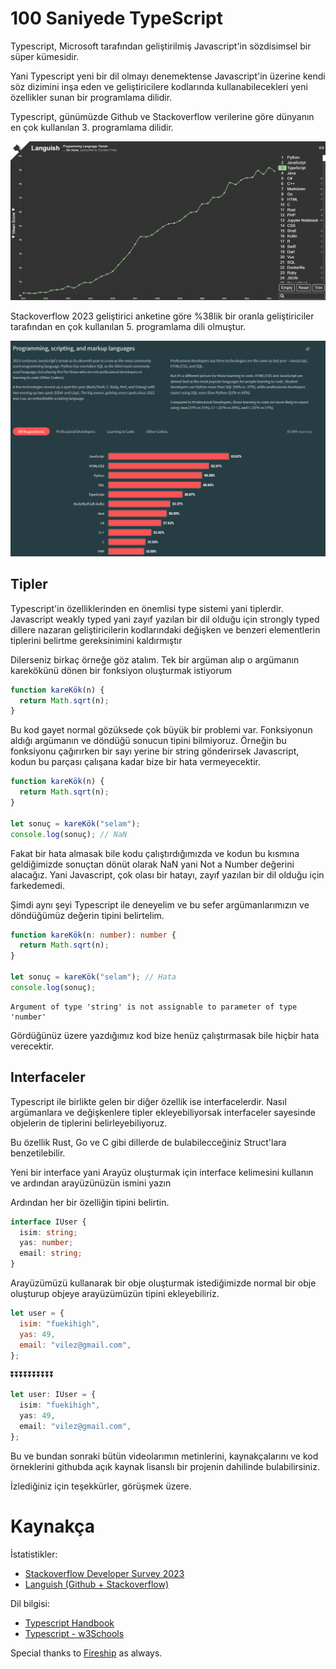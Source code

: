 # 100 Saniyede TypeScript

Typescript, Microsoft tarafından geliştirilmiş Javascript'in sözdisimsel bir süper kümesidir.

Yani Typescript yeni bir dil olmayı denemektense Javascript'in üzerine kendi söz dizimini inşa eden ve geliştiricilere kodlarında kullanabilecekleri yeni özellikler sunan bir programlama dilidir.

Typescript, günümüzde Github ve Stackoverflow verilerine göre dünyanın en çok kullanılan 3. programlama dilidir.

![Languish](image-1.png)

Stackoverflow 2023 geliştirici anketine göre %38lik bir oranla geliştiriciler tarafından en çok kullanılan 5. programlama dili olmuştur.

![Stackoverflow developer survey](image.png)

## Tipler

Typescript'in özelliklerinden en önemlisi type sistemi yani tiplerdir. Javascript weakly typed yani zayıf yazılan bir dil olduğu için strongly typed dillere nazaran geliştiricilerin kodlarındaki değişken ve benzeri elementlerin tiplerini belirtme gereksinimini kaldırmıştır

Dilerseniz birkaç örneğe göz atalım.
Tek bir argüman alıp o argümanın karekökünü dönen bir fonksiyon oluşturmak istiyorum

```javascript
function kareKök(n) {
  return Math.sqrt(n);
}
```

Bu kod gayet normal gözüksede çok büyük bir problemi var. Fonksiyonun aldığı argümanın ve döndüğü sonucun tipini bilmiyoruz. Örneğin bu fonksiyonu çağırırken bir sayı yerine bir string gönderirsek Javascript, kodun bu parçası çalışana kadar bize bir hata vermeyecektir.

```javascript
function kareKök(n) {
  return Math.sqrt(n);
}

let sonuç = kareKök("selam");
console.log(sonuç); // NaN
```

Fakat bir hata almasak bile kodu çalıştırdığımızda ve kodun bu kısmına geldiğimizde sonuçtan dönüt olarak NaN yani Not a Number değerini alacağız. Yani Javascript, çok olası bir hatayı, zayıf yazılan bir dil olduğu için farkedemedi.

Şimdi aynı şeyi Typescript ile deneyelim ve
bu sefer argümanlarımızın ve döndüğümüz değerin tipini belirtelim.

```typescript
function kareKök(n: number): number {
  return Math.sqrt(n);
}

let sonuç = kareKök("selam"); // Hata
console.log(sonuç);
```

```
Argument of type 'string' is not assignable to parameter of type 'number'
```

Gördüğünüz üzere yazdığımız kod bize henüz çalıştırmasak bile hiçbir hata verecektir.

## Interfaceler

Typescript ile birlikte gelen bir diğer özellik ise interfacelerdir. Nasıl argümanlara ve değişkenlere tipler ekleyebiliyorsak interfaceler sayesinde objelerin de tiplerini belirleyebiliyoruz.

Bu özellik Rust, Go ve C gibi dillerde de bulabilecceğiniz Struct'lara benzetilebilir.

Yeni bir interface yani Arayüz oluşturmak için interface kelimesini kullanın ve ardından arayüzünüzün ismini yazın

Ardından her bir özelliğin tipini belirtin.

```typescript
interface IUser {
  isim: string;
  yas: number;
  email: string;
}
```

Arayüzümüzü kullanarak bir obje oluşturmak istediğimizde normal bir obje oluşturup objeye arayüzümüzün tipini ekleyebiliriz.

```javascript
let user = {
  isim: "fuekihigh",
  yas: 49,
  email: "vilez@gmail.com",
};
```

⏬⏬⏬⏬⏬⏬⏬⏬⏬⏬

```typescript
let user: IUser = {
  isim: "fuekihigh",
  yas: 49,
  email: "vilez@gmail.com",
};
```

Bu ve bundan sonraki bütün videolarımın metinlerini, kaynakçalarını ve kod örneklerini githubda açık kaynak lisanslı bir projenin dahilinde bulabilirsiniz.

İzlediğiniz için teşekkürler, görüşmek üzere.

# Kaynakça

İstatistikler:

- [Stackoverflow Developer Survey 2023](https://survey.stackoverflow.co/2023/#most-popular-technologies-language)
- [Languish \(Github + Stackoverflow\)](https://tjpalmer.github.io/languish/)

Dil bilgisi:

- [Typescript Handbook](https://www.typescriptlang.org/docs/handbook/intro.html)
- [Typescript - w3Schools](https://www.w3schools.com/typescript/typescript_intro.php)

Special thanks to [Fireship](https://www.youtube.com/@Fireship) as always.